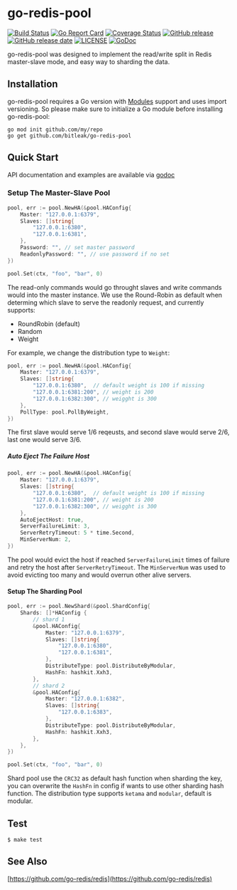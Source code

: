 # go-redis-pool
[![Build Status](https://travis-ci.org/bitleak/go-redis-pool.svg?branch=master)](https://travis-ci.org/bitleak/go-redis-pool) [![Go Report Card](https://goreportcard.com/badge/github.com/bitleak/go-redis-pool)](https://goreportcard.com/report/github.com/bitleak/go-redis-pool) [![Coverage Status](https://coveralls.io/repos/github/bitleak/go-redis-pool/badge.svg?branch=master)](https://coveralls.io/github/bitleak/go-redis-pool?branch=master) [![GitHub release](https://img.shields.io/github/tag/bitleak/go-redis-pool.svg?label=release)](https://github.com/bitleak/go-redis-pool/releases) [![GitHub release date](https://img.shields.io/github/release-date/bitleak/go-redis-pool.svg)](https://github.com/bitleak/go-redis-pool/releases) [![LICENSE](https://img.shields.io/github/license/bitleak/go-redis-pool.svg)](https://github.com/bitleak/go-redis-pool/blob/master/LICENSE) [![GoDoc](https://img.shields.io/badge/Godoc-reference-blue.svg)](https://godoc.org/github.com/bitleak/go-redis-pool)


go-redis-pool was designed to implement the read/write split in Redis master-slave mode, and easy way to sharding the data.

## Installation

go-redis-pool requires a Go version with [Modules](https://github.com/golang/go/wiki/Modules) support and uses import versioning. So please make sure to initialize a Go module before installing go-redis-pool:

```shell
go mod init github.com/my/repo
go get github.com/bitleak/go-redis-pool
```

## Quick Start

API documentation and examples are available via [godoc](https://godoc.org/github.com/bitleak/go-redis-pool)

### Setup The Master-Slave Pool

```go
pool, err := pool.NewHA(&pool.HAConfig{
    Master: "127.0.0.1:6379",
    Slaves: []string{
        "127.0.0.1:6380",
        "127.0.0.1:6381",
    },
    Password: "", // set master password
    ReadonlyPassword: "", // use password if no set
})

pool.Set(ctx, "foo", "bar", 0)
```

The read-only commands would go throught slaves and write commands would into the master instance. We use the Round-Robin as default when determing which slave to serve the readonly request, and currently supports:

* RoundRobin (default)
* Random
* Weight

For example, we change the distribution type to `Weight`:

```go
pool, err := pool.NewHA(&pool.HAConfig{
    Master: "127.0.0.1:6379",
    Slaves: []string{
        "127.0.0.1:6380",  // default weight is 100 if missing
        "127.0.0.1:6381:200", // weight is 200
        "127.0.0.1:6382:300", // weigght is 300
    },
    PollType: pool.PollByWeight,
})
```

The first slave would serve 1/6 reqeusts, and second slave would serve 2/6, last one would serve 3/6. 

##### Auto Eject The Failure Host 

```go
pool, err := pool.NewHA(&pool.HAConfig{
    Master: "127.0.0.1:6379",
    Slaves: []string{
        "127.0.0.1:6380",  // default weight is 100 if missing
        "127.0.0.1:6381:200", // weight is 200
        "127.0.0.1:6382:300", // weigght is 300
    },
    AutoEjectHost: true,
    ServerFailureLimit: 3,
    ServerRetryTimeout: 5 * time.Second,
    MinServerNum: 2,
})
```

The pool would evict the host if reached `ServerFailureLimit` times of failure and retry the host after `ServerRetryTimeout`. The
`MinServerNum` was used to avoid evicting too many and would overrun other alive servers. 

#### Setup The Sharding Pool

```go
pool, err := pool.NewShard(&pool.ShardConfig{
    Shards: []*HAConfig {
        // shard 1
        &pool.HAConfig{
            Master: "127.0.0.1:6379",
            Slaves: []string{
                "127.0.0.1:6380",
                "127.0.0.1:6381",
            },
            DistributeType: pool.DistributeByModular,
            HashFn: hashkit.Xxh3,
        },
        // shard 2
        &pool.HAConfig{
            Master: "127.0.0.1:6382",
            Slaves: []string{
                "127.0.0.1:6383",
            },
            DistributeType: pool.DistributeByModular,
            HashFn: hashkit.Xxh3,
        },
    },
})

pool.Set(ctx, "foo", "bar", 0)
```

Shard pool use the `CRC32` as default hash function when sharding the key, you can overwrite the `HashFn` in config if wants to use other sharding hash function. The distribution type supports `ketama` and `modular`, default is modular.

## Test

```shell
$ make test
```

## See Also

[https://github.com/go-redis/redis](https://github.com/go-redis/redis)
